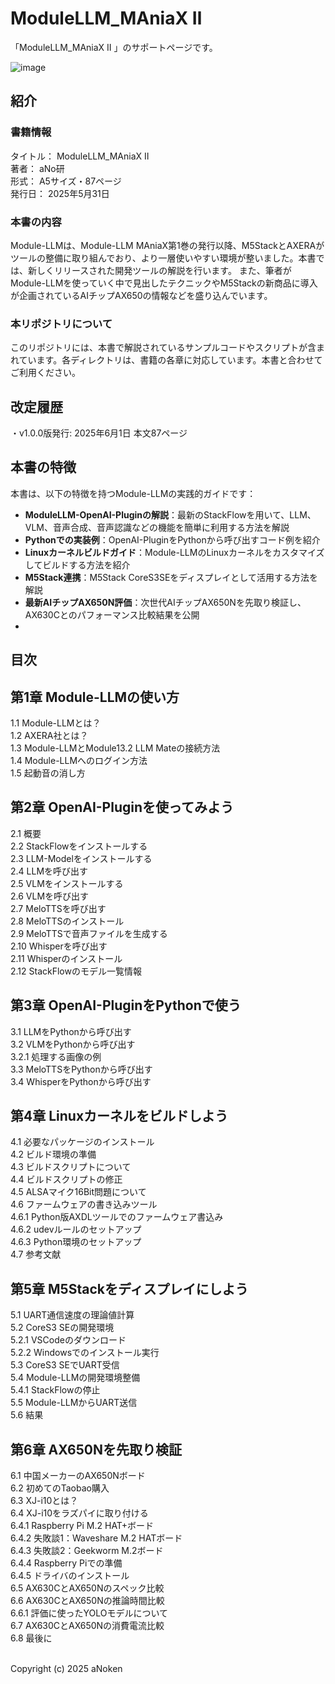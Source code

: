 # ModuleLLM_MAniaX Ⅱ

「ModuleLLM_MAniaX Ⅱ 」のサポートページです。<br>

![image](https://github.com/user-attachments/assets/ad730a38-efad-4238-ae96-7fe404b409cf)


## 紹介

### 書籍情報
タイトル： ModuleLLM_MAniaX Ⅱ <br>
著者： aNo研<br>
形式： A5サイズ・87ページ<br>
発行日： 2025年5月31日<br>

### 本書の内容

Module-LLMは、Module-LLM MAniaX第1巻の発行以降、M5StackとAXERAがツールの整備に取り組んでおり、より一層使いやすい環境が整いました。本書では、新しくリリースされた開発ツールの解説を行います。
また、筆者がModule-LLMを使っていく中で見出したテクニックやM5Stackの新商品に導入が企画されているAIチップAX650の情報などを盛り込んでいます。<br>


### 本リポジトリについて

このリポジトリには、本書で解説されているサンプルコードやスクリプトが含まれています。各ディレクトリは、書籍の各章に対応しています。本書と合わせてご利用ください。



## 改定履歴
・v1.0.0版発行: 2025年6月1日 本文87ページ<br>


## 本書の特徴

本書は、以下の特徴を持つModule-LLMの実践的ガイドです：

- **ModuleLLM-OpenAI-Pluginの解説**：最新のStackFlowを用いて、LLM、VLM、音声合成、音声認識などの機能を簡単に利用する方法を解説
- **Pythonでの実装例**：OpenAI-PluginをPythonから呼び出すコード例を紹介
- **Linuxカーネルビルドガイド**：Module-LLMのLinuxカーネルをカスタマイズしてビルドする方法を紹介
- **M5Stack連携**：M5Stack CoreS3SEをディスプレイとして活用する方法を解説
- **最新AIチップAX650N評価**：次世代AIチップAX650Nを先取り検証し、AX630Cとのパフォーマンス比較結果を公開
- 
## 目次<br>

## 第1章 Module-LLMの使い方<br>
1.1 Module-LLMとは？<br>
1.2 AXERA社とは？<br>
1.3 Module-LLMとModule13.2 LLM Mateの接続方法<br>
1.4 Module-LLMへのログイン方法<br>
1.5 起動音の消し方<br>

## 第2章 OpenAI-Pluginを使ってみよう<br>
2.1 概要<br>
2.2 StackFlowをインストールする<br>
2.3 LLM-Modelをインストールする<br>
2.4 LLMを呼び出す<br>
2.5 VLMをインストールする<br>
2.6 VLMを呼び出す<br>
2.7 MeloTTSを呼び出す<br>
2.8 MeloTTSのインストール<br>
2.9 MeloTTSで音声ファイルを生成する<br>
2.10 Whisperを呼び出す<br>
2.11 Whisperのインストール<br>
2.12 StackFlowのモデル一覧情報<br>

## 第3章 OpenAI-PluginをPythonで使う<br>
3.1 LLMをPythonから呼び出す<br>
3.2 VLMをPythonから呼び出す<br>
3.2.1 処理する画像の例<br>
3.3 MeloTTSをPythonから呼び出す<br>
3.4 WhisperをPythonから呼び出す<br>

## 第4章 Linuxカーネルをビルドしよう<br>
4.1 必要なパッケージのインストール<br>
4.2 ビルド環境の準備<br>
4.3 ビルドスクリプトについて<br>
4.4 ビルドスクリプトの修正<br>
4.5 ALSAマイク16Bit問題について<br>
4.6 ファームウェアの書き込みツール<br>
4.6.1 Python版AXDLツールでのファームウェア書込み<br>
4.6.2 udevルールのセットアップ<br>
4.6.3 Python環境のセットアップ<br>
4.7 参考文献<br>

## 第5章 M5Stackをディスプレイにしよう<br>
5.1 UART通信速度の理論値計算<br>
5.2 CoreS3 SEの開発環境<br>
5.2.1 VSCodeのダウンロード<br>
5.2.2 Windowsでのインストール実行<br>
5.3 CoreS3 SEでUART受信<br>
5.4 Module-LLMの開発環境整備<br>
5.4.1 StackFlowの停止<br>
5.5 Module-LLMからUART送信<br>
5.6 結果<br>

## 第6章 AX650Nを先取り検証<br>
6.1 中国メーカーのAX650Nボード<br>
6.2 初めてのTaobao購入<br>
6.3 XJ-i10とは？<br>
6.4 XJ-i10をラズパイに取り付ける<br>
6.4.1 Raspberry Pi M.2 HAT+ボード<br>
6.4.2 失敗談1：Waveshare M.2 HATボード<br>
6.4.3 失敗談2：Geekworm M.2ボード<br>
6.4.4 Raspberry Piでの準備<br>
6.4.5 ドライバのインストール<br>
6.5 AX630CとAX650Nのスペック比較<br>
6.6 AX630CとAX650Nの推論時間比較<br>
6.6.1 評価に使ったYOLOモデルについて<br>
6.7 AX630CとAX650Nの消費電流比較<br>
6.8 最後に<br>

<br>
Copyright (c) 2025 aNoken<br>

